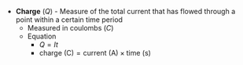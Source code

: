 - **Charge** ($Q$) - Measure of the total current that has flowed through a point within a certain time period
	- Measured in coulombs ($C$)
	- Equation
		- $Q = It$
		- $\text{charge (C)} = \text{current (A)}\times\text{time (s)}$